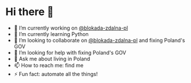 # Hi there 👋

<!--
**maciej-fota-1976/maciej-fota-1976** is a ✨ _special_ ✨ repository because its `README.md` (this file) appears on your GitHub profile.
-->

- 🔭 I’m currently working on <a href="https://github.com/blokada-zdalna-pl" title="blokada-zdalna-pl">@blokada-zdalna-pl</a>
- 🌱 I’m currently learning Python
- 👯 I’m looking to collaborate on <a href="https://github.com/blokada-zdalna-pl" title="blokada-zdalna-pl">@blokada-zdalna-pl</a> and fixing Poland's GOV
- 🤔 I’m looking for help with fixing Poland's GOV
- 💬 Ask me about living in Poland
- 📫 How to reach me: find me
- ⚡ Fun fact: automate all the things!
